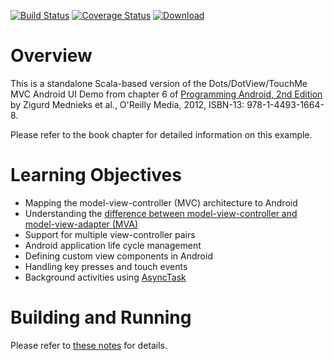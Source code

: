 [![Build Status](https://travis-ci.org/lucoodevcourse/uidemo-android-scala.svg?branch=master)](https://travis-ci.org/lucoodevcourse/uidemo-android-scala) 
[![Coverage Status](https://img.shields.io/coveralls/lucoodevcourse/uidemo-android-scala.svg)](https://coveralls.io/r/lucoodevcourse/uidemo-android-scala) 
[![Download](https://api.bintray.com/packages/lucoodevcourse/generic/uidemo-android-scala/images/download.svg) ](https://bintray.com/lucoodevcourse/generic/uidemo-android-scala/_latestVersion)

# Overview

This is a standalone Scala-based version of the Dots/DotView/TouchMe MVC Android UI Demo from
chapter 6 of
[Programming Android, 2nd Edition](http://proquestcombo.safaribooksonline.com/book/programming/android/9781449332921)
by Zigurd Mednieks et al., O'Reilly Media, 2012, ISBN-13: 978-1-4493-1664-8.

Please refer to the book chapter for detailed information on this example.

# Learning Objectives

* Mapping the model-view-controller (MVC) architecture to Android
* Understanding the [difference between model-view-controller and model-view-adapter (MVA)](https://www.palantir.com/2009/04/model-view-adapter/)
* Support for multiple view-controller pairs
* Android application life cycle management
* Defining custom view components in Android
* Handling key presses and touch events 
* Background activities using [AsyncTask](http://developer.android.com/reference/android/os/AsyncTask.html) 

# Building and Running

Please refer to [these notes](http://lucoodevcourse.bitbucket.org/notes/scalaandroiddev.html) for details.
